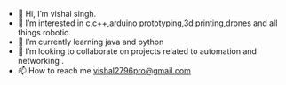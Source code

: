 - 👋 Hi, I’m vishal singh.
- 👀 I’m interested in c,c++,arduino prototyping,3d printing,drones and all things robotic.
- 🌱 I’m currently learning java and python
- 💞️ I’m looking to collaborate on projects related to automation and networking .
- 📫 How to reach me vishal2796pro@gmail.com

<!---
alvish96/alvish96 is a ✨ special ✨ repository because its `README.md` (this file) appears on your GitHub profile.
You can click the Preview link to take a look at your changes.
--->
